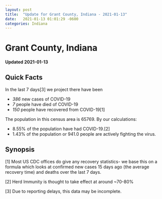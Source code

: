 ```yaml
---
layout: post
title:  "Update for Grant County, Indiana - 2021-01-13"
date:   2021-01-13 01:01:29 -0600
categories: Indiana
---
```


# Grant County, Indiana
#### Updated 2021-01-13

## Quick Facts

In the last 7 days[3] we project there have been
- *386* new cases of COVID-19
- *7* people have died of COVID-19
- *150* people have recovered from COVID-19[1]

The population in this census area is 65769. By our calculations:
- 8.55% of the population have had COVID-19.[2]
- 1.43% of the population or 941.0 people are actively fighting the virus.

## Synopsis




[1] Most US CDC offices do give any recovery statistics- we base this on a formula which looks at confirmed new cases
15 days ago (the average recovery time) and deaths over the last 7 days.

[2] Herd Immunity is thought to take effect at around ~70-80%

[3] Due to reporting delays, this data may be incomplete.
 
    